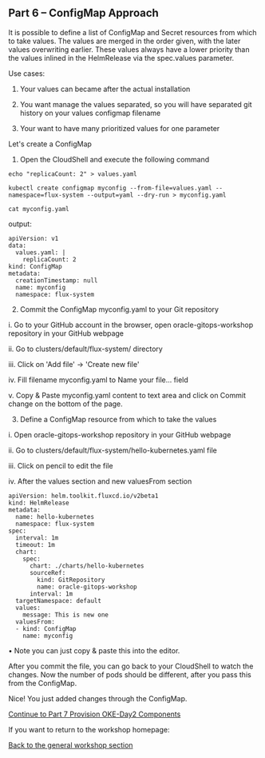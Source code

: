 ## Part 6 – ConfigMap Approach ## 


It is possible to define a list of ConfigMap and Secret resources from which to take values. 
The values are merged in the order given, with the later values overwriting earlier. 
These values always have a lower priority than the values inlined in the HelmRelease via the spec.values parameter.

Use cases:

1.	Your values can became after the actual installation

2.	You want manage the values separated, so you will have separated git history on your values configmap filename

3.	Your want to have many prioritized values for one parameter

Let's create a ConfigMap

1.	Open the CloudShell and execute the following command
```
echo "replicaCount: 2" > values.yaml
```
```
kubectl create configmap myconfig --from-file=values.yaml --namespace=flux-system --output=yaml --dry-run > myconfig.yaml
```
```
cat myconfig.yaml
```

output:
```
apiVersion: v1
data:
  values.yaml: |
    replicaCount: 2
kind: ConfigMap
metadata:
  creationTimestamp: null
  name: myconfig
  namespace: flux-system
```

2.	Commit the ConfigMap myconfig.yaml to your Git repository

i.	Go to your GitHub account in the browser, open oracle-gitops-workshop repository in your GitHub webpage

ii.	Go to clusters/default/flux-system/ directory

iii.	Сlick on 'Add file' -> 'Create new file'

iv.	Fill filename myconfig.yaml to Name your file... field

v.	Copy & Paste myconfig.yaml content to text area and click on Commit change on the bottom of the page.


3.	Define a ConfigMap resource from which to take the values

i.	Open oracle-gitops-workshop repository in your GitHub webpage

ii.	Go to clusters/default/flux-system/hello-kubernetes.yaml file

iii.	Сlick on pencil to edit the file

iv.	After the values section and new valuesFrom section

```
apiVersion: helm.toolkit.fluxcd.io/v2beta1
kind: HelmRelease
metadata:
  name: hello-kubernetes
  namespace: flux-system
spec:
  interval: 1m
  timeout: 1m
  chart:
    spec:
      chart: ./charts/hello-kubernetes
      sourceRef:
        kind: GitRepository
        name: oracle-gitops-workshop
      interval: 1m
  targetNamespace: default
  values:
    message: This is new one
  valuesFrom:
  - kind: ConfigMap
    name: myconfig
```

•	Note you can just copy & paste this into the editor. 

After you commit the file, you can go back to your CloudShell to watch the changes. 
Now the number of pods should be different, after you pass this from the ConfigMap. 

Nice! You just added changes through the ConfigMap. 


[Continue to Part 7 Provision OKE-Day2 Components](part7.md) 

If you want to return to the workshop homepage:

[Back to the general workshop section](README.md)
